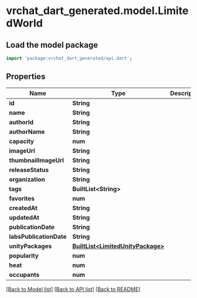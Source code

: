 # vrchat_dart_generated.model.LimitedWorld

## Load the model package
```dart
import 'package:vrchat_dart_generated/api.dart';
```

## Properties
Name | Type | Description | Notes
------------ | ------------- | ------------- | -------------
**id** | **String** |  | 
**name** | **String** |  | 
**authorId** | **String** |  | 
**authorName** | **String** |  | 
**capacity** | **num** |  | 
**imageUrl** | **String** |  | 
**thumbnailImageUrl** | **String** |  | 
**releaseStatus** | **String** |  | 
**organization** | **String** |  | 
**tags** | **BuiltList&lt;String&gt;** |  | 
**favorites** | **num** |  | 
**createdAt** | **String** |  | 
**updatedAt** | **String** |  | 
**publicationDate** | **String** |  | 
**labsPublicationDate** | **String** |  | 
**unityPackages** | [**BuiltList&lt;LimitedUnityPackage&gt;**](LimitedUnityPackage.md) |  | 
**popularity** | **num** |  | 
**heat** | **num** |  | 
**occupants** | **num** |  | 

[[Back to Model list]](../README.md#documentation-for-models) [[Back to API list]](../README.md#documentation-for-api-endpoints) [[Back to README]](../README.md)


